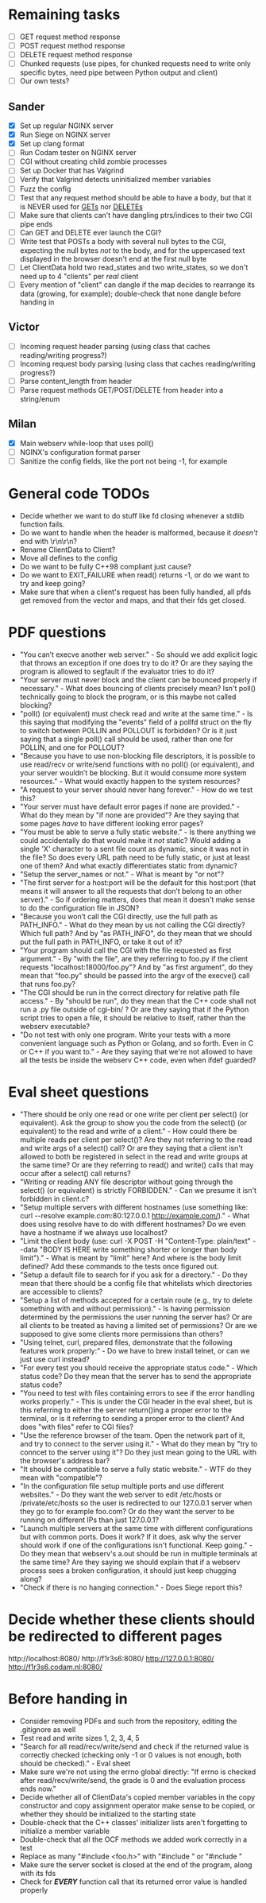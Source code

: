 # Remaining tasks

- [ ] GET request method response
- [ ] POST request method response
- [ ] DELETE request method response
- [ ] Chunked requests (use pipes, for chunked requests need to write only specific bytes, need pipe between Python output and client)
- [ ] Our own tests?

## Sander

- [x] Set up regular NGINX server
- [x] Run Siege on NGINX server
- [x] Set up clang format
- [ ] Run Codam tester on NGINX server
- [ ] CGI without creating child zombie processes
- [ ] Set up Docker that has Valgrind
- [ ] Verify that Valgrind detects uninitialized member variables
- [ ] Fuzz the config
- [ ] Test that any request method should be able to have a body, but that it is NEVER used for [GETs](https://stackoverflow.com/a/983458/13279557) nor [DELETEs](https://stackoverflow.com/a/299696/13279557)
- [ ] Make sure that clients can't have dangling ptrs/indices to their two CGI pipe ends
- [ ] Can GET and DELETE ever launch the CGI?
- [ ] Write test that POSTs a body with several null bytes to the CGI, expecting the null bytes *not* to the body, and for the uppercased text displayed in the browser doesn't end at the first null byte
- [ ] Let ClientData hold two read_states and two write_states, so we don't need up to 4 "clients" per *real* client
- [ ] Every mention of "client" can dangle if the map decides to rearrange its data (growing, for example); double-check that none dangle before handing in

## Victor

- [ ] Incoming request header parsing (using class that caches reading/writing progress?)
- [ ] Incoming request body parsing (using class that caches reading/writing progress?)
- [ ] Parse content_length from header
- [ ] Parse request methods GET/POST/DELETE from header into a string/enum

## Milan

- [x] Main webserv while-loop that uses poll()
- [ ] NGINX's configuration format parser
- [ ] Sanitize the config fields, like the port not being -1, for example

# General code TODOs
- Decide whether we want to do stuff like fd closing whenever a stdlib function fails.
- Do we want to handle when the header is malformed, because it *doesn't* end with \r\n\r\n?
- Rename ClientData to Client?
- Move all defines to the config
- Do we want to be fully C++98 compliant just cause?
- Do we want to EXIT_FAILURE when read() returns -1, or do we want to try and keep going?
- Make sure that when a client's request has been fully handled, all pfds get removed from the vector and maps, and that their fds get closed.

# PDF questions
- "You can’t execve another web server." - So should we add explicit logic that throws an exception if one does try to do it? Or are they saying the program is allowed to segfault if the evaluator tries to do it?
- "Your server must never block and the client can be bounced properly if necessary." - What does bouncing of clients precisely mean? Isn't poll() technically going to block the program, or is this maybe not called blocking?
- "poll() (or equivalent) must check read and write at the same time." - Is this saying that modifying the "events" field of a pollfd struct on the fly to switch between POLLIN and POLLOUT is forbidden? Or is it just saying that a single poll() call should be used, rather than one for POLLIN, and one for POLLOUT?
- "Because you have to use non-blocking file descriptors, it is possible to use read/recv or write/send functions with no poll() (or equivalent), and your server wouldn’t be blocking. But it would consume more system resources." - What would exactly happen to the system resources?
- "A request to your server should never hang forever." - How do we test this?
- "Your server must have default error pages if none are provided." - What do they mean by "if none are provided"? Are they saying that some pages *have* to have different looking error pages?
- "You must be able to serve a fully static website." - Is there anything we could accidentally do that would make it *not* static? Would adding a single 'X' character to a sent file count as dynamic, since it was not in the file? So does every URL path need to be fully static, or just at least one of them? And what exactly differentiates static from dynamic?
- "Setup the server_names or not." - What is meant by "or not"?
- "The first server for a host:port will be the default for this host:port (that means it will answer to all the requests that don’t belong to an other server)." - So if ordering matters, does that mean it doesn't make sense to do the configuration file in JSON?
- "Because you won’t call the CGI directly, use the full path as PATH_INFO." - What do they mean by us not calling the CGI directly? Which full path? And by "as PATH_INFO", do they mean that we should put the full path in PATH_INFO, or take it out of it?
- "Your program should call the CGI with the file requested as first argument." - By "with the file", are they referring to foo.py if the client requests "localhost:18000/foo.py"? And by "as first argument", do they mean that "foo.py" should be passed into the argv of the execve() call that runs foo.py?
- "The CGI should be run in the correct directory for relative path file access." - By "should be run", do they mean that the C++ code shall not run a .py file outside of cgi-bin/ ? Or are they saying that if the Python script tries to open a file, it should be relative to itself, rather than the webserv executable?
- "Do not test with only one program. Write your tests with a more convenient language such as Python or Golang, and so forth. Even in C or C++ if you want to." - Are they saying that we're not allowed to have all the tests be inside the webserv C++ code, even when ifdef guarded?

# Eval sheet questions
- "There should be only one read or one write per client per select() (or equivalent). Ask the group to show you the code from the select() (or equivalent) to the read and write of a client." - How could there be multiple reads per client per select()? Are they not referring to the read and write args of a select() call? Or are they saying that a client isn't allowed to both be registered in select in the read and write groups at the same time? Or are they referring to read() and write() calls that may occur after a select() call returns?
- "Writing or reading ANY file descriptor without going through the select() (or equivalent) is strictly FORBIDDEN." - Can we presume it isn't forbidden in client.c?
- "Setup multiple servers with different hostnames (use something like: curl --resolve example.com:80:127.0.0.1 http://example.com/)." - What does using resolve have to do with different hostnames? Do we even have a hostname if we always use localhost?
- "Limit the client body (use: curl -X POST -H "Content-Type: plain/text" --data "BODY IS HERE write something shorter or longer than body limit")." - What is meant by "limit" here? And where is the body limit defined? Add these commands to the tests once figured out.
- "Setup a default file to search for if you ask for a directory." - Do they mean that there should be a config file that whitelists which directories are accessible to clients?
- "Setup a list of methods accepted for a certain route (e.g., try to delete something with and without permission)." - Is having permission determined by the permissions the user running the server has? Or are all clients to be treated as having a limited set of permissions? Or are we supposed to give some clients more permissions than others?
- "Using telnet, curl, prepared files, demonstrate that the following
features work properly:" - Do we have to brew install telnet, or can we just use curl instead?
- "For every test you should receive the appropriate status code." - Which status code? Do they mean that the server has to send the appropriate status code?
- "You need to test with files containing errors to see if the error handling works properly." - This is under the CGI header in the eval sheet, but is this referring to either the server return()ing a proper error to the terminal, or is it referring to sending a proper error to the client? And does "with files" refer to CGI files?
- "Use the reference browser of the team. Open the network part of it, and try to connect to the server using it." - What do they mean by "try to conncet to the server using it"? Do they just mean going to the URL with the browser's address bar?
- "It should be compatible to serve a fully static website." - WTF do they mean with "compatible"?
- "In the configuration file setup multiple ports and use different websites." - Do they want the web server to edit /etc/hosts or /private/etc/hosts so the user is redirected to our 127.0.0.1 server when they go to for example foo.com? Or do they want the server to be running on different IPs than just 127.0.0.1?
- "Launch multiple servers at the same time with different configurations but with common ports. Does it work? If it does, ask why the server should work if one of the configurations isn't functional. Keep going." - Do they mean that webserv's a.out should be run in multiple terminals at the same time? Are they saying we should explain that if a webserv process sees a broken configuration, it should just keep chugging along?
- "Check if there is no hanging connection." - Does Siege report this?

# Decide whether these clients should be redirected to different pages
http://localhost:8080/
http://f1r3s6:8080/
http://127.0.0.1:8080/
http://f1r3s6.codam.nl:8080/

# Before handing in
- Consider removing PDFs and such from the repository, editing the .gitignore as well
- Test read and write sizes 1, 2, 3, 4, 5
- "Search for all read/recv/write/send and check if the returned value is correctly checked (checking only -1 or 0 values is not enough, both should be checked)." - Eval sheet
- Make sure we're not using the errno global directly: "If errno is checked after read/recv/write/send, the grade is 0 and the evaluation process ends now."
- Decide whether all of ClientData's copied member variables in the copy constructor and copy assignment operator make sense to be copied, or whether they should be initialized to the starting state
- Double-check that the C++ classes' initializer lists aren't forgetting to initialize a member variable
- Double-check that all the OCF methods we added work correctly in a test
- Replace as many "#include <foo.h>" with "#include <foo>" or "#include <cfoo>"
- Make sure the server socket is closed at the end of the program, along with its fds
- Check for ***EVERY*** function call that its returned error value is handled properly
